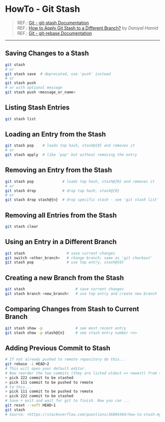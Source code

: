# HowTo - Git Stash

> REF.: [Git - git-stash Documentation](https://git-scm.com/docs/git-stash)  
> REF.: [How to Apply Git Stash to a Different Branch?](https://www.designcise.com/web/tutorial/how-to-apply-git-stash-to-a-different-branch) by _Daniyal Hamid_  
> REF.: [Git - git-rebase Documentation](https://git-scm.com/docs/git-rebase)
----

## Saving Changes to a Stash

```bash
git stash
# or
git stash save  # deprecated, use 'push' instead
# or
git stash push
# or with optional message
git stash push <message_or_name>
```

## Listing Stash Entries

```bash
git stash list
```

## Loading an Entry from the Stash

```bash
git stash pop    # loads top hash, stash@{0} and removes it
# or
git stash apply  # like 'pop' but without removing the entry
```

## Removing an Entry from the Stash

```bash
git stash pop             # loads top hash, stash@{0} and removes it
# or
git stash drop            # drop top hash, stash@{0}
# or
git stash drop stash@{n}  # drop specific stash - see 'git stash list'
```

## Removing all Entries from the Stash

```bash
git stash clear
```

## Using an Entry in a Different Branch

```bash
git stash                   # save current changes
git switch <other_branch>   # change branch; same as 'git checkout'
git stash pop               # use top entry, stash@{0}
```

## Creating a new Branch from the Stash

```bash
git stash                       # save current changes
git stash branch <new_branch>   # use top entry and create new branch
```

## Comparing Changes from Stash to Current Branch

```bash
git stash show -p               # see most recent entry
git stash show -p stash@{n}     # see stash entry number <n>
```

## Adding Previous Commit to Stash

```bash
# If not already pushed to remote repository do this...
git rebase -i HEAD~2
# This will open your default editor.
# Now reorder the two commits (they are listed oldest => newest) from this...
> pick 222 commit to be stashed
> pick 111 commit to be pushed to remote
# to this...
> pick 111 commit to be pushed to remote
> pick 222 commit to be stashed
# Save + exit and wait for git to finish. Now you can ...
git reset --soft HEAD~1
git stash
# Source: <https://stackoverflow.com/questions/26884364/how-to-stash-my-previous-commit>
```

